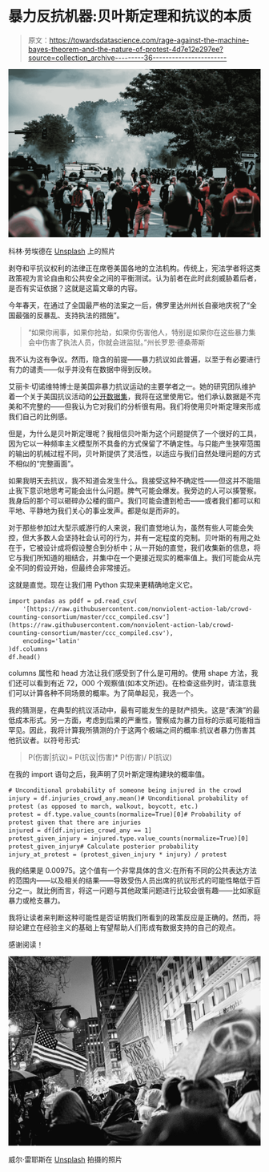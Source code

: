 # 暴力反抗机器:贝叶斯定理和抗议的本质

> 原文：<https://towardsdatascience.com/rage-against-the-machine-bayes-theorem-and-the-nature-of-protest-4d7e12e297ee?source=collection_archive---------36----------------------->

![](img/56796209f18be3d08878a661dea6c45e.png)

科林·劳埃德在 [Unsplash](https://unsplash.com?utm_source=medium&utm_medium=referral) 上的照片

剥夺和平抗议权利的法律正在席卷美国各地的立法机构。传统上，宪法学者将这类政策视为言论自由和公共安全之间的平衡测试。认为前者在此时此刻威胁着后者，是否有实证依据？这就是这篇文章的内容。

今年春天，在通过了全国最严格的法案之一后，佛罗里达州州长自豪地庆祝了“全国最强的反暴乱、支持执法的措施”。

> “如果你闹事，如果你抢劫，如果你伤害他人，特别是如果你在这些暴力集会中伤害了执法人员，你就会进监狱。”州长罗恩·德桑蒂斯

我不认为这有争议。然而，隐含的前提——暴力抗议如此普遍，以至于有必要进行有力的谴责——似乎并没有在数据中得到反映。

艾丽卡·切诺维特博士是美国非暴力抗议运动的主要学者之一。她的研究团队维护着一个关于美国抗议活动的[公开数据集](https://github.com/nonviolent-action-lab/crowd-counting-consortium)，我将在这里使用它。他们承认数据是不完美和不完整的——但我认为它对我们的分析很有用。我们将使用贝叶斯定理来形成我们自己的比例感。

但是，为什么是贝叶斯定理呢？我相信贝叶斯为这个问题提供了一个很好的工具，因为它以一种频率主义模型所不具备的方式保留了不确定性。与只能产生狭窄范围的输出的机械过程不同，贝叶斯提供了灵活性，以适应与我们自然处理问题的方式不相似的“完整画面”。

如果我明天去抗议，我不知道会发生什么。我接受这种不确定性——但这并不能阻止我下意识地思考可能会出什么问题。脾气可能会爆发。我旁边的人可以揍警察。我身后的那个可以砸碎办公楼的窗户。我们可能会遭到枪击——或者我们都可以和平地、平静地为我们关心的事业发声。都是似是而非的。

对于那些参加过大型示威游行的人来说，我们直觉地认为，虽然有些人可能会失控，但大多数人会坚持社会认可的行为，并有一定程度的克制。贝叶斯的有用之处在于，它被设计成将假设整合到分析中；从一开始的直觉，我们收集新的信息，将它与我们所知道的相结合，并集中在一个更接近现实的概率值上。我们可能会从完全不同的假设开始，但最终会非常接近。

这就是直觉。现在让我们用 Python 实现来更精确地定义它。

```
import pandas as pddf = pd.read_csv(
    '[https://raw.githubusercontent.com/nonviolent-action-lab/crowd-counting-consortium/master/ccc_compiled.csv'](https://raw.githubusercontent.com/nonviolent-action-lab/crowd-counting-consortium/master/ccc_compiled.csv'), 
    encoding='latin'
)df.columns
df.head()
```

columns 属性和 head 方法让我们感受到了什么是可用的。使用 shape 方法，我们还可以看到有近 72，000 个观察值(如本文所述)。在检查这些列时，请注意我们可以计算各种不同场景的概率。为了简单起见，我选一个。

我的猜测是，在典型的抗议活动中，最有可能发生的是财产损失。这是“表演”的最低成本形式。另一方面，考虑到后果的严重性，警察成为暴力目标的示威可能相当罕见。因此，我将计算我所猜测的介于这两个极端之间的概率:抗议者暴力伤害其他抗议者。以符号形式:

> P(伤害|抗议)= P(抗议|伤害)* P(伤害)/ P(抗议)

在我的 import 语句之后，我声明了贝叶斯定理构建块的概率值。

```
# Unconditional probability of someone being injured in the crowd
injury = df.injuries_crowd_any.mean()# Unconditional probability of protest (as opposed to march, walkout, boycott, etc.)
protest = df.type.value_counts(normalize=True)[0]# Probability of protest given that there are injuries
injured = df[df.injuries_crowd_any == 1]
protest_given_injury = injured.type.value_counts(normalize=True)[0]
protest_given_injury# Calculate posterior probability
injury_at_protest = (protest_given_injury * injury) / protest
```

我的结果是 0.00975。这个值有一个非常具体的含义:在所有不同的公共表达方法的范围内——以及相关的结果——导致受伤人员出席的抗议形式的可能性略低于百分之一。就比例而言，将这一问题与其他政策问题进行比较会很有趣——比如家庭暴力或枪支暴力。

我将让读者来判断这种可能性是否证明我们所看到的政策反应是正确的。然而，将辩论建立在经验主义的基础上有望帮助人们形成有数据支持的自己的观点。

感谢阅读！

![](img/3507b93baf07c50afbb7f6c5749c7303.png)

威尔·雷耶斯在 [Unsplash](https://unsplash.com?utm_source=medium&utm_medium=referral) 拍摄的照片